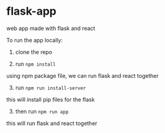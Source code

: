 # flask-app
web app made with flask and react

To run the app locally:

1. clone the repo

2. run <code>npm install</code>

using npm package file, we can run flask and react together

3. run <code>npm run install-server</code>

this will install pip files for the flask 

3. then run <code>npm run app</code>

this will run flask and react together 
